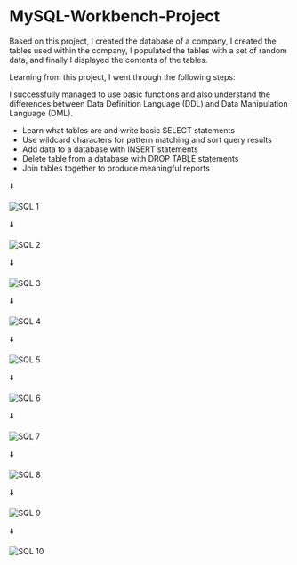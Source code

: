 # MySQL-Workbench-Project
Based on this project, I created the database of a company, I created the tables used within the company, I populated the tables with a set of random data, and finally I displayed the contents of the tables.

Learning from this project, I went through the following steps:

I successfully managed to use basic functions and also understand the differences between Data Definition Language (DDL) and Data Manipulation Language (DML).

- Learn what tables are and write basic SELECT statements
- Use wildcard characters for pattern matching and sort query results
- Add data to a database with INSERT statements
- Delete table from a database with DROP TABLE statements
- Join tables together to produce meaningful reports

⬇️ 

![SQL 1](https://user-images.githubusercontent.com/92667271/194184128-9b850b3c-41f0-48e2-8bd9-d050d9202542.png)

⬇️

![SQL 2](https://user-images.githubusercontent.com/92667271/194184184-dc812913-5c4e-41d0-864c-24880387bdbe.png)

⬇️

![SQL 3](https://user-images.githubusercontent.com/92667271/194184252-f8680213-101f-426b-b55a-d3943c9421a2.png)

⬇️

![SQL 4](https://user-images.githubusercontent.com/92667271/194184262-2bf290f2-ff08-4e18-996b-3572b364cc15.png)

⬇️

![SQL 5](https://user-images.githubusercontent.com/92667271/194184288-2f9de40f-448f-4ca1-99bf-6d012c12cdfb.png)

⬇️

![SQL 6](https://user-images.githubusercontent.com/92667271/194184322-835c081a-39b5-470c-9196-5153ff09fea6.png)

⬇️

![SQL 7](https://user-images.githubusercontent.com/92667271/194184375-4eda7234-ce93-4656-82be-804c10891f50.png)

⬇️

![SQL 8](https://user-images.githubusercontent.com/92667271/194184398-7795752c-07c5-440d-8611-876e62ca9c62.png)

⬇️

![SQL 9](https://user-images.githubusercontent.com/92667271/194184425-9b275b64-6d18-478d-8a22-477980806ab6.png)

⬇️

![SQL 10](https://user-images.githubusercontent.com/92667271/194184440-2b616a4b-88c9-47ec-856d-3f9e168f9041.png)
